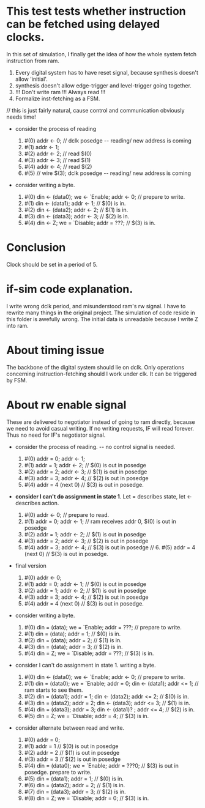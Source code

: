 # This test tests whether instruction can be fetched using delayed clocks. 
In this set of simulation, I finally get the idea of how the whole system fetch instruction from ram. 

1. Every digital system has to have reset signal, because synthesis doesn't allow 'initial'. 
2. synthesis doesn't allow edge-trigger and level-trigger going together. 
3. !!! Don't write ram !!! Always read !!! 
4. Formalize inst-fetching as a FSM. 

// this is just fairly natural, cause control and communication obviously needs time! 

- consider the process of reading

  1. #(0) addr <- 0; // dclk posedge -- reading/ new address is coming
  2. #(1) addr <- 1; 
  3. #(2) addr <- 2; // read $(0)
  4. #(3) addr <- 3; // read $(1)
  5. #(4) addr <- 4; // read $(2)
  6. #(5) // wire $(3); dclk posedge -- reading/ new address is coming

- consider writing a byte. 

  1. #(0) din <- (data0); we <- `Enable; addr <- 0; // prepare to write. 
  2. #(1) din <- (data1); addr <- 1; // $(0) is in. 
  3. #(2) din <- (data2); addr <- 2; // $(1) is in. 
  4. #(3) din <- (data3); addr <- 3; // $(2) is in. 
  5. #(4) din <- Z; we = `Disable; addr = ???; // $(3) is in. 

# Conclusion
Clock should be set in a period of 5. 

# if-sim code explanation. 
I write wrong dclk period, and misunderstood ram's rw signal. I have to rewrite many things in the original project. The simulation of code reside in this folder is awefully wrong. The initial data is unreadable because I write Z into ram. 

# About timing issue 
The backbone of the digital system should lie on dclk. Only operations concerning instruction-fetching should I work under clk. It can be triggered by FSM. 

# About rw enable signal 
These are delivered to negotiator instead of going to ram directly, because we need to avoid casual writing. If no writing requests, IF will read forever. Thus no need for IF's negotiator signal. 


- consider the process of reading. -- no control signal is needed. 
  
  1. #(0) addr = 0; addr <- 1;
  2. #(1) addr = 1; addr <- 2; // $(0) is out in posedge 
  3. #(2) addr = 2; addr <- 3; // $(1) is out in posedge 
  4. #(3) addr = 3; addr <- 4; // $(2) is out in posedge 
  5. #(4) addr = 4 (next 0) // $(3) is out in posedge. 

- **consider I can't do assignment in state 1**. Let = describes state, let <- describes action. 

  1. #(0) addr <- 0; // prepare to read. 
  2. #(1) addr = 0; addr <- 1; // ram receives addr 0, $(0) is out in posedge  
  3. #(2) addr = 1; addr <- 2; // $(1) is out in posedge 
  4. #(3) addr = 2; addr <- 3; // $(2) is out in posedge 
  5. #(4) addr = 3; addr <- 4; // $(3) is out in posedge 
  // 6. #(5) addr = 4 (next 0) // $(3) is out in posedge. 

- final version 
  
  1. #(0) addr <- 0;
  2. #(1) addr = 0; addr <- 1; // $(0) is out in posedge 
  3. #(2) addr = 1; addr <- 2; // $(1) is out in posedge 
  4. #(3) addr = 3; addr <- 4; // $(2) is out in posedge 
  5. #(4) addr = 4 (next 0) // $(3) is out in posedge. 

- consider writing a byte. 

  1. #(0) din = (data); we = `Enable; addr = ???; // prepare to write. 
  2. #(1) din = (data); addr = 1; // $(0) is in. 
  3. #(2) din = (data); addr = 2; // $(1) is in. 
  4. #(3) din = (data); addr = 3; // $(2) is in. 
  5. #(4) din = Z; we = `Disable; addr = ???; // $(3) is in. 

- consider I can't do assignment in state 1. writing a byte. 

  1. #(0) din <- (data0); we <- `Enable; addr <- 0; // prepare to write. 
  2. #(1) din = (data0); we = `Enable; addr = 0; din <- (data1); addr <= 1; // ram starts to see them. 
  3. #(2) din = (data1); addr = 1; din <- (data2); addr <= 2; // $(0) is in. 
  4. #(3) din = (data2); addr = 2; din <- (data3); addr <= 3; // $(1) is in. 
  5. #(4) din = (data3); addr = 3; din <- (data1)? ; addr <= 4; // $(2) is in. 
  6. #(5) din = Z; we = `Disable; addr = 4; // $(3) is in. 

- consider alternate between read and write. 

  1. #(0) addr = 0; 
  2. #(1) addr = 1 // $(0) is out in posedge 
  3. #(2) addr = 2 // $(1) is out in posedge 
  4. #(3) addr = 3 // $(2) is out in posedge 
  5. #(4) din = (data0); we = `Enable; addr = ???0; // $(3) is out in posedge. prepare to write.
  6. #(5) din = (data1); addr = 1; // $(0) is in. 
  7. #(6) din = (data2); addr = 2; // $(1) is in. 
  8. #(7) din = (data3); addr = 3; // $(2) is in. 
  9. #(8) din = Z; we = `Disable; addr = 0; // $(3) is in. 
